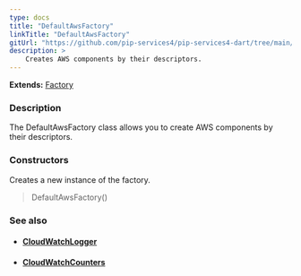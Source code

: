 ```yaml
---
type: docs
title: "DefaultAwsFactory"
linkTitle: "DefaultAwsFactory"
gitUrl: "https://github.com/pip-services4/pip-services4-dart/tree/main/pip-services4-aws-dart"
description: >
    Creates AWS components by their descriptors.
---
```


**Extends:** [Factory](../../../components/build/factory)

### Description

The DefaultAwsFactory class allows you to create AWS components by their descriptors.

### Constructors
Creates a new instance of the factory.

> DefaultAwsFactory()



### See also
- #### [CloudWatchLogger](../../log/cloud_watch_logger)
- #### [CloudWatchCounters](../../count/cloud_watch_counters)
